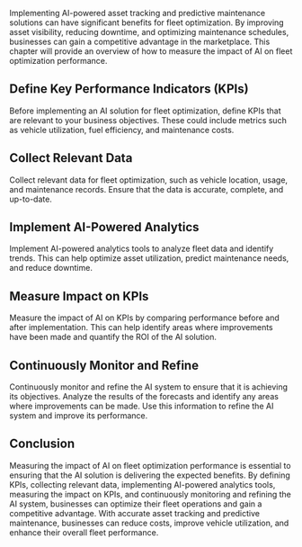 
Implementing AI-powered asset tracking and predictive maintenance solutions can have significant benefits for fleet optimization. By improving asset visibility, reducing downtime, and optimizing maintenance schedules, businesses can gain a competitive advantage in the marketplace. This chapter will provide an overview of how to measure the impact of AI on fleet optimization performance.

Define Key Performance Indicators (KPIs)
----------------------------------------

Before implementing an AI solution for fleet optimization, define KPIs that are relevant to your business objectives. These could include metrics such as vehicle utilization, fuel efficiency, and maintenance costs.

Collect Relevant Data
---------------------

Collect relevant data for fleet optimization, such as vehicle location, usage, and maintenance records. Ensure that the data is accurate, complete, and up-to-date.

Implement AI-Powered Analytics
------------------------------

Implement AI-powered analytics tools to analyze fleet data and identify trends. This can help optimize asset utilization, predict maintenance needs, and reduce downtime.

Measure Impact on KPIs
----------------------

Measure the impact of AI on KPIs by comparing performance before and after implementation. This can help identify areas where improvements have been made and quantify the ROI of the AI solution.

Continuously Monitor and Refine
-------------------------------

Continuously monitor and refine the AI system to ensure that it is achieving its objectives. Analyze the results of the forecasts and identify any areas where improvements can be made. Use this information to refine the AI system and improve its performance.

Conclusion
----------

Measuring the impact of AI on fleet optimization performance is essential to ensuring that the AI solution is delivering the expected benefits. By defining KPIs, collecting relevant data, implementing AI-powered analytics tools, measuring the impact on KPIs, and continuously monitoring and refining the AI system, businesses can optimize their fleet operations and gain a competitive advantage. With accurate asset tracking and predictive maintenance, businesses can reduce costs, improve vehicle utilization, and enhance their overall fleet performance.

